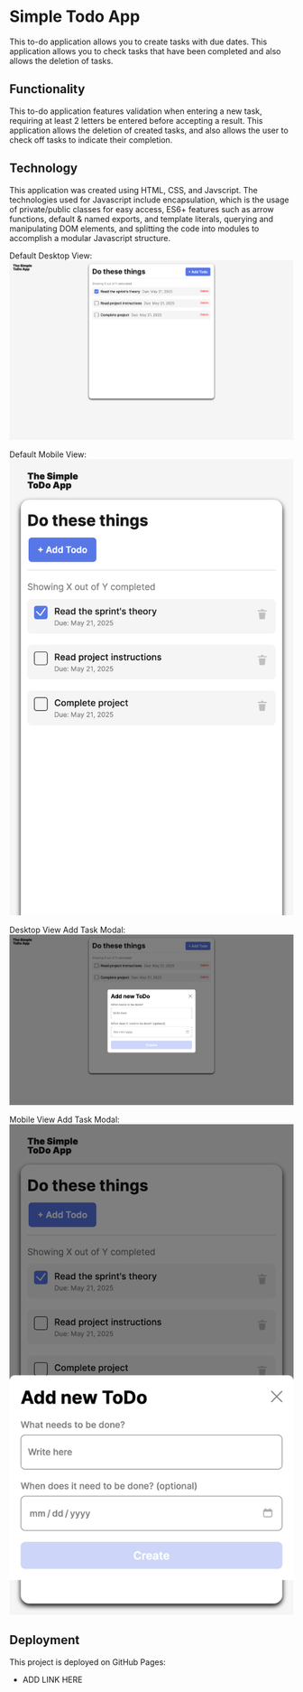 # Simple Todo App

This to-do application allows you to create tasks with due dates. This application allows you to check tasks that have been completed and also allows the deletion of tasks.

## Functionality

This to-do application features validation when entering a new task, requiring at least 2 letters be entered before accepting a result. This application allows the deletion of created tasks, and also allows the user to check off tasks to indicate their completion.

## Technology

This application was created using HTML, CSS, and Javscript. The technologies used for Javascript include encapsulation, which is the usage of private/public classes for easy access, ES6+ features such as arrow functions, default & named exports, and template literals, querying and manipulating DOM elements, and splitting the code into modules to accomplish a modular Javascript structure.

Default Desktop View:
![alt text](image.png)

Default Mobile View:
![alt text](image-1.png)

Desktop View Add Task Modal:
![alt text](image-3.png)

Mobile View Add Task Modal:
![alt text](image-2.png)

## Deployment

This project is deployed on GitHub Pages:

- ADD LINK HERE
